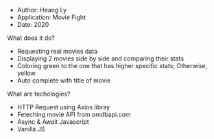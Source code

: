 - Author: Heang Ly
- Application: Movie Fight
- Date: 2020

What does it do?
  - Requesting real movies data
  - Displaying 2 movies side by side and comparing their stats
  - Coloring green to the one that has higher specific stats; Otherwise, yellow
  - Auto complete with title of movie

What are techologies?
  - HTTP Request using Axios libray
  - Feteching movie API from omdbapi.com
  - Async & Await Javascript
  - Vanilla JS